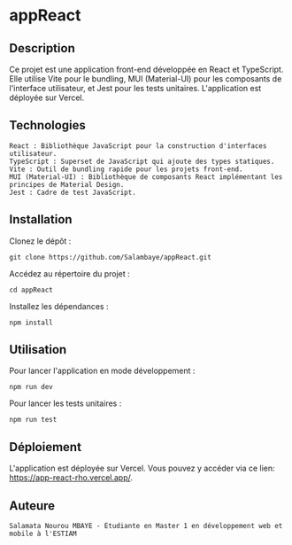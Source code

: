 # appReact

## Description

Ce projet est une application front-end développée en React et TypeScript. Elle utilise Vite pour le bundling, MUI (Material-UI) pour les composants de l'interface utilisateur, et Jest pour les tests unitaires. L'application est déployée sur Vercel.

## Technologies

    React : Bibliothèque JavaScript pour la construction d'interfaces utilisateur.
    TypeScript : Superset de JavaScript qui ajoute des types statiques.
    Vite : Outil de bundling rapide pour les projets front-end.
    MUI (Material-UI) : Bibliothèque de composants React implémentant les principes de Material Design.
    Jest : Cadre de test JavaScript.

## Installation

Clonez le dépôt :

    git clone https://github.com/Salambaye/appReact.git

Accédez au répertoire du projet :
    
    cd appReact
    
Installez les dépendances :

    npm install

## Utilisation

Pour lancer l'application en mode développement :

    npm run dev

Pour lancer les tests unitaires :

    npm run test

## Déploiement

L'application est déployée sur Vercel. Vous pouvez y accéder via ce lien: https://app-react-rho.vercel.app/.

## Auteure

    Salamata Nourou MBAYE - Étudiante en Master 1 en développement web et mobile à l'ESTIAM
